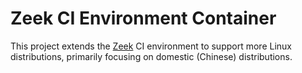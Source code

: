 # Zeek CI Environment Container

This project extends the [Zeek](https://github.com/zeek/zeek) CI environment to support more Linux distributions, primarily focusing on domestic (Chinese) distributions.

